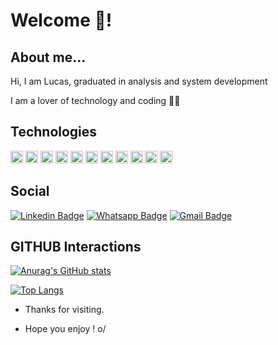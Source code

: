 # Welcome 👋!
 
## About me...

Hi, I am Lucas, graduated in analysis and system development

I am a lover of technology and coding :man_technologist:
 
 
## Technologies
<code><img height="20" src="https://img.shields.io/badge/JavaScript-323330?style=for-the-badge&logo=javascript&logoColor=F7DF1E"></code>
<code><img height="20" src="https://img.shields.io/badge/TypeScript-007ACC?style=for-the-badge&logo=typescript&logoColor=white"></code>
<code><img height="20" src="https://img.shields.io/badge/React-20232A?style=for-the-badge&logo=react&logoColor=61DAFB"></code>
<code><img height="20" src="https://img.shields.io/badge/React_Native-20232A?style=for-the-badge&logo=react&logoColor=61DAFB"></code>
<code><img height="20" src="https://img.shields.io/badge/HTML5-E34F26?style=for-the-badge&logo=html5&logoColor=white"></code>
<code><img height="20" src="https://img.shields.io/badge/CSS3-1572B6?style=for-the-badge&logo=css3&logoColor=white"></code>
<code><img height="20" src="https://img.shields.io/badge/PostgreSQL-316192?style=for-the-badge&logo=postgresql&logoColor=white"></code>
<code><img height="20" src="https://img.shields.io/badge/Java-316192?style=for-the-badge&logo=postgresql&logoColor=white"></code>
<code><img height="20" top="20px" src="https://img.shields.io/badge/Oracle-F80000?style=for-the-badge&logo=oracle&logoColor=white"></code>
<code><img height="20" src="https://img.shields.io/badge/-Stackoverflow-FE7A16?style=for-the-badge&logo=stack-overflow&logoColor=white"></code>
<code><img height="20" src="https://img.shields.io/badge/java-%23ED8B00.svg?style=for-the-badge&logo=java&logoColor=white"></code>


## Social

[![Linkedin Badge](https://img.shields.io/badge/-LinkedIn-blue?style=flat-square&logo=Linkedin&logoColor=white&link=https://www.linkedin.com/in/lucasgabrieljesus/)](https://www.linkedin.com/in/lucasgabrieljesus/)
[![Whatsapp Badge](https://img.shields.io/badge/-Whatsapp-4CA143?style=flat-square&labelColor=4CA143&logo=whatsapp&logoColor=white&link=https://api.whatsapp.com/send?phone=5565993464850&text=Ol%C3%A1%2C%20tudo%20bem%3F)](https://api.whatsapp.com/send?phone=5565993464850&text=Ol%C3%A1%2C%20tudo%20bem%3F)
[![Gmail Badge](https://img.shields.io/badge/-Gmail-c14438?style=flat-square&logo=Gmail&logoColor=white&link=mailto:lucasjesusone@gmail.com)](mailto:lucasjesusone@gmail.com)

## GITHUB Interactions
[![Anurag's GitHub stats](https://github-readme-stats.vercel.app/api?username=lucasjesusone)](https://github.com/anuraghazra/github-readme-stats)

[![Top Langs](https://github-readme-stats.vercel.app/api/top-langs/?username=anuraghazra&layout=compact)](https://github.com/anuraghazra/github-readme-stats)
 
- Thanks for visiting.  
 
- Hope you enjoy ! o/
